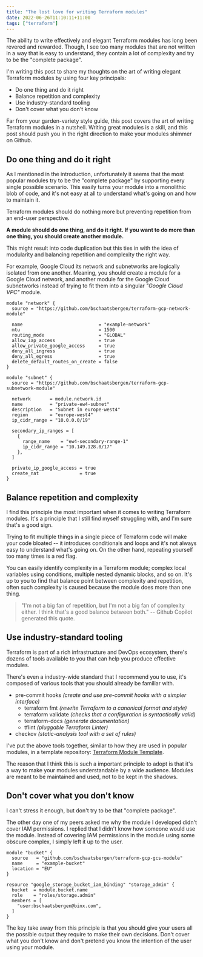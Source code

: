 ```yaml
---
title: "The lost love for writing Terraform modules"
date: 2022-06-26T11:10:11+11:00
tags: ["terraform"]
---
```


The ability to write effectively and elegant Terraform modules has long been revered and rewarded.
Though, I see too many modules that are not written in a way that is easy to understand, they contain a lot of complexity and try to be the "complete package".

I'm writing this post to share my thoughts on the art of writing elegant Terraform modules by using four key principals:

- Do one thing and do it right
- Balance repetition and complexity
- Use industry-standard tooling
- Don't cover what you don't know

Far from your garden-variety style guide, this post covers the art of writing Terraform modules in a nutshell. Writing great modules is a skill, and this post should push you in the right direction to make your modules shimmer on Github.

## Do one thing and do it right

As I mentioned in the introduction, unfortunately it seems that the most popular modules try to be the "complete package" by supporting every single possible scenario. This easily turns your module into a monolithic blob of code, and it's not easy at all to understand what's going on and how to maintain it.

Terraform modules should do nothing more but preventing repetition from an end-user perspective.

**A module should do one thing, and do it right. If you want to do more than one thing, you should create another module.**

This might result into code duplication but this ties in with the idea of modularity and balancing repetition and complexity the right way.

For example, Google Cloud its network and subnetworks are logically isolated from one another. Meaning, you should create a module for a Google Cloud network, and another module for the Google Cloud subnetworks instead of trying to fit them into a singular _"Google Cloud VPC"_ module.

```hcl
module "network" {
  source = "https://github.com/bschaatsbergen/terraform-gcp-network-module"

  name                            = "example-network"
  mtu                             = 1500
  routing_mode                    = "GLOBAL"
  allow_iap_access                = true
  allow_private_google_access     = true
  deny_all_ingress                = true
  deny_all_egress                 = true
  delete_default_routes_on_create = false
}

module "subnet" {
  source = "https://github.com/bschaatsbergen/terraform-gcp-subnetwork-module"

  network       = module.network.id
  name          = "private-ew4-subnet"
  description   = "Subnet in europe-west4"
  region        = "europe-west4"
  ip_cidr_range = "10.0.0.0/19"

  secondary_ip_ranges = [
    {
      range_name    = "ew4-secondary-range-1"
      ip_cidr_range = "10.149.128.0/17"
    },
  ]

  private_ip_google_access = true
  create_nat               = true
}
```

## Balance repetition and complexity

I find this principle the most important when it comes to writing Terraform modules. It's a principle that I still find myself struggling with, and I'm sure that's a good sign.

Trying to fit multiple things in a single piece of Terraform code will make your code bloated -- it introduces conditionals and loops and it's not always easy to understand what's going on.
On the other hand, repeating yourself too many times is a red flag.

You can easily identify complexity in a Terraform module; complex local variables using conditions, multiple nested dynamic blocks, and so on. It's up to you to find that balance point between complexity and repetition, often such complexity is caused because the module does more than one thing.

> "I'm not a big fan of repetition, but I'm not a big fan of complexity either. I think that's a good balance between both." -- Github Copilot generated this quote.

## Use industry-standard tooling

Terraform is part of a rich infrastructure and DevOps ecosystem, there's dozens of tools available to you that can help you produce effective modules.

There's even a industry-wide standard that I recommend you to use, it's composed of various tools that you should already be familiar with.

- pre-commit hooks _(create and use pre-commit hooks with a simpler interface)_
  - terraform fmt _(rewrite Terraform to a canonical format and style)_
  - terraform validate _(checks that a configuration is syntactically valid)_
  - terraform-docs _(generate documentation)_
  - tflint _(pluggable Terraform Linter)_
- checkov _(static-analysis tool with a set of rules)_

I've put the above tools together, similar to how they are used in popular modules, in a template repository: [Terraform Module Template](https://github.com/bschaatsbergen/terraform-module-template).

The reason that I think this is such a important principle to adopt is that it's a way to make your modules understandable by a wide audience. Modules are meant to be maintained and used, not to be kept in the shadows.

## Don't cover what you don't know

I can't stress it enough, but don't try to be that "complete package".

The other day one of my peers asked me why the module I developed didn't cover IAM permissions. I replied that I didn't know how someone would use the module.
Instead of covering IAM permissions in the module using some obscure complex, I simply left it up to the user.

```hcl
module "bucket" {
  source   = "github.com/bschaatsbergen/terraform-gcp-gcs-module"
  name     = "example-bucket"
  location = "EU"
}

resource "google_storage_bucket_iam_binding" "storage_admin" {
  bucket  = module.bucket.name
  role    = "roles/storage.admin"
  members = [
    "user:bschaatsbergen@binx.com",
  ]
}
```

The key take away from this principle is that you should give your users all the possible output they require to make their own decisions. Don't cover what you don't know and don't pretend you know the intention of the user using your module.